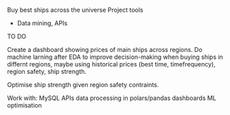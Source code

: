 
Buy best ships across the universe
Project tools
* Data mining, APIs



TO DO

Create a dashboard showing prices of main ships across regions.
Do machine larning after EDA to improve decision-making when buying ships in differnt regions, 
maybe using historical prices (best time, timefrequency), region safety, ship strength. 

Optimise ship strength given region safety contraints. 

Work with:
MySQL
APIs
data processing in polars/pandas
dashboards
ML
optimisation
